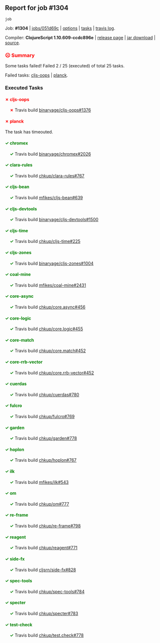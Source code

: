 ## Report for job #1304
```
job
```


Job: **#1304** | [jobs/051d69c](https://github.com/cljs-oss/canary/commit/051d69cabe7017f5dedca642285f01e4acb41ee4) | [options](options.edn) | [tasks](tasks.edn) | [travis log](https://travis-ci.org/cljs-oss/canary/builds/656902621).

Compiler: **ClojureScript 1.10.609-ccdc896e** | [release page](https://github.com/cljs-oss/canary/releases/tag/r1.10.609-ccdc896e) | [jar download](https://github.com/cljs-oss/canary/releases/download/r1.10.609-ccdc896e/clojurescript-1.10.609-ccdc896e.jar) | [source](https://github.com/clojure/clojurescript/commit/ccdc896e1e567c746f42ca760e7d8e843668aaba).

### <b style='color:red'>☹ Summary</b>

Some tasks failed! Failed 2 / 25 (executed) of total 25 tasks.

Failed tasks: [cljs-oops](#-cljs-oops) | [planck](#-planck).

### Executed Tasks

#### <b style='color:red'>&#x2717; cljs-oops</b>
&nbsp;&nbsp;&nbsp;&nbsp;<b style='color:red'>&#x2717;</b> Travis build [binaryage/cljs-oops#1376](https://travis-ci.org/binaryage/cljs-oops/builds/656903076)<br>

#### <b style='color:red'>&#x2717; planck</b>
The task has timeouted.

#### <b style='color:green'>&#x2713; chromex</b>
&nbsp;&nbsp;&nbsp;&nbsp;<b style='color:green'>&#x2713;</b> Travis build [binaryage/chromex#2026](https://travis-ci.org/binaryage/chromex/builds/656903072)<br>

#### <b style='color:green'>&#x2713; clara-rules</b>
&nbsp;&nbsp;&nbsp;&nbsp;<b style='color:green'>&#x2713;</b> Travis build [chkup/clara-rules#767](https://travis-ci.org/chkup/clara-rules/builds/656903056)<br>

#### <b style='color:green'>&#x2713; cljs-bean</b>
&nbsp;&nbsp;&nbsp;&nbsp;<b style='color:green'>&#x2713;</b> Travis build [mfikes/cljs-bean#639](https://travis-ci.org/mfikes/cljs-bean/builds/656903060)<br>

#### <b style='color:green'>&#x2713; cljs-devtools</b>
&nbsp;&nbsp;&nbsp;&nbsp;<b style='color:green'>&#x2713;</b> Travis build [binaryage/cljs-devtools#1500](https://travis-ci.org/binaryage/cljs-devtools/builds/656903087)<br>

#### <b style='color:green'>&#x2713; cljs-time</b>
&nbsp;&nbsp;&nbsp;&nbsp;<b style='color:green'>&#x2713;</b> Travis build [chkup/cljs-time#225](https://travis-ci.org/chkup/cljs-time/builds/656903080)<br>

#### <b style='color:green'>&#x2713; cljs-zones</b>
&nbsp;&nbsp;&nbsp;&nbsp;<b style='color:green'>&#x2713;</b> Travis build [binaryage/cljs-zones#1004](https://travis-ci.org/binaryage/cljs-zones/builds/656903085)<br>

#### <b style='color:green'>&#x2713; coal-mine</b>
&nbsp;&nbsp;&nbsp;&nbsp;<b style='color:green'>&#x2713;</b> Travis build [mfikes/coal-mine#2431](https://travis-ci.org/mfikes/coal-mine/builds/656903089)<br>

#### <b style='color:green'>&#x2713; core-async</b>
&nbsp;&nbsp;&nbsp;&nbsp;<b style='color:green'>&#x2713;</b> Travis build [chkup/core.async#456](https://travis-ci.org/chkup/core.async/builds/656903097)<br>

#### <b style='color:green'>&#x2713; core-logic</b>
&nbsp;&nbsp;&nbsp;&nbsp;<b style='color:green'>&#x2713;</b> Travis build [chkup/core.logic#455](https://travis-ci.org/chkup/core.logic/builds/656903101)<br>

#### <b style='color:green'>&#x2713; core-match</b>
&nbsp;&nbsp;&nbsp;&nbsp;<b style='color:green'>&#x2713;</b> Travis build [chkup/core.match#452](https://travis-ci.org/chkup/core.match/builds/656903107)<br>

#### <b style='color:green'>&#x2713; core-rrb-vector</b>
&nbsp;&nbsp;&nbsp;&nbsp;<b style='color:green'>&#x2713;</b> Travis build [chkup/core.rrb-vector#452](https://travis-ci.org/chkup/core.rrb-vector/builds/656903113)<br>

#### <b style='color:green'>&#x2713; cuerdas</b>
&nbsp;&nbsp;&nbsp;&nbsp;<b style='color:green'>&#x2713;</b> Travis build [chkup/cuerdas#780](https://travis-ci.org/chkup/cuerdas/builds/656903111)<br>

#### <b style='color:green'>&#x2713; fulcro</b>
&nbsp;&nbsp;&nbsp;&nbsp;<b style='color:green'>&#x2713;</b> Travis build [chkup/fulcro#769](https://travis-ci.org/chkup/fulcro/builds/656903173)<br>

#### <b style='color:green'>&#x2713; garden</b>
&nbsp;&nbsp;&nbsp;&nbsp;<b style='color:green'>&#x2713;</b> Travis build [chkup/garden#778](https://travis-ci.org/chkup/garden/builds/656903121)<br>

#### <b style='color:green'>&#x2713; hoplon</b>
&nbsp;&nbsp;&nbsp;&nbsp;<b style='color:green'>&#x2713;</b> Travis build [chkup/hoplon#767](https://travis-ci.org/chkup/hoplon/builds/656903150)<br>

#### <b style='color:green'>&#x2713; ilk</b>
&nbsp;&nbsp;&nbsp;&nbsp;<b style='color:green'>&#x2713;</b> Travis build [mfikes/ilk#543](https://travis-ci.org/mfikes/ilk/builds/656903125)<br>

#### <b style='color:green'>&#x2713; om</b>
&nbsp;&nbsp;&nbsp;&nbsp;<b style='color:green'>&#x2713;</b> Travis build [chkup/om#777](https://travis-ci.org/chkup/om/builds/656903144)<br>

#### <b style='color:green'>&#x2713; re-frame</b>
&nbsp;&nbsp;&nbsp;&nbsp;<b style='color:green'>&#x2713;</b> Travis build [chkup/re-frame#798](https://travis-ci.org/chkup/re-frame/builds/656903160)<br>

#### <b style='color:green'>&#x2713; reagent</b>
&nbsp;&nbsp;&nbsp;&nbsp;<b style='color:green'>&#x2713;</b> Travis build [chkup/reagent#771](https://travis-ci.org/chkup/reagent/builds/656903175)<br>

#### <b style='color:green'>&#x2713; side-fx</b>
&nbsp;&nbsp;&nbsp;&nbsp;<b style='color:green'>&#x2713;</b> Travis build [cljsrn/side-fx#828](https://travis-ci.org/cljsrn/side-fx/builds/656903184)<br>

#### <b style='color:green'>&#x2713; spec-tools</b>
&nbsp;&nbsp;&nbsp;&nbsp;<b style='color:green'>&#x2713;</b> Travis build [chkup/spec-tools#784](https://travis-ci.org/chkup/spec-tools/builds/656903186)<br>

#### <b style='color:green'>&#x2713; specter</b>
&nbsp;&nbsp;&nbsp;&nbsp;<b style='color:green'>&#x2713;</b> Travis build [chkup/specter#783](https://travis-ci.org/chkup/specter/builds/656903130)<br>

#### <b style='color:green'>&#x2713; test-check</b>
&nbsp;&nbsp;&nbsp;&nbsp;<b style='color:green'>&#x2713;</b> Travis build [chkup/test.check#778](https://travis-ci.org/chkup/test.check/builds/656903193)<br>